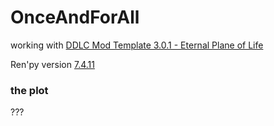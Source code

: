 # OnceAndForAll
working with [DDLC Mod Template 3.0.1 - Eternal Plane of Life](https://github.com/GanstaKingofSA/DDLCModTemplate2.0/releases/tag/3.0.1)

Ren'py version [7.4.11](https://www.renpy.org/latest.html) 

### the plot
???
